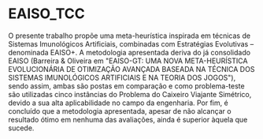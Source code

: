 # EAISO_TCC

O presente trabalho propõe uma meta-heurística inspirada em técnicas de Sistemas Imunológicos Artificiais, combinadas com Estratégias Evolutivas – denominada EAISO+. A metodologia apresentada deriva do já consolidado EAISO (Barreira & Oliveira em "EAISO-GT: UMA NOVA META-HEURÍSTICA EVOLUCIONÁRIA DE OTIMIZAÇÃO AVANÇADA BASEADA NA TÉCNICA DOS SISTEMAS IMUNOLÓGICOS ARTIFICIAIS E NA TEORIA DOS JOGOS"), sendo assim, ambas são postas em comparação e como problema-teste são utilizadas cinco instâncias do Problema do Caixeiro Viajante Simétrico, devido a sua alta aplicabilidade no campo da engenharia. Por fim, é concluído que a metodologia apresentada, apesar de não alcançar o resultado ótimo em nenhuma das avaliações, ainda é superior àquela que sucede.

